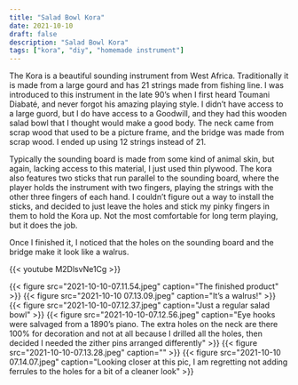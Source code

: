 ```yaml
---
title: "Salad Bowl Kora"
date: 2021-10-10
draft: false
description: "Salad Bowl Kora"
tags: ["kora", "diy", "homemade instrument"]
---
```

The Kora is a beautiful sounding instrument from West Africa. Traditionally it is made from a large gourd and has 21 strings made from fishing line. I was introduced to this instrument in the late 90’s when I first heard Toumani Diabaté, and never forgot his amazing playing style. I didn’t have access to a large guord, but I do have access to a Goodwill, and they had this wooden salad bowl that I thought would make a good body. The neck came from scrap wood that used to be a picture frame, and the bridge was made from scrap wood. I ended up using 12 strings instead of 21.

Typically the sounding board is made from some kind of animal skin, but again, lacking access to this material, I just used thin plywood. The kora also features two sticks that run parallel to the sounding board, where the player holds the instrument with two fingers, playing the strings with the other three fingers of each hand. I couldn’t figure out a way to install the sticks, and decided to just leave the holes and stick my pinky fingers in them to hold the Kora up. Not the most comfortable for long term playing, but it does the job.

Once I finished it, I noticed that the holes on the sounding board and the bridge make it look like a walrus.

{{< youtube M2DlsvNe1Cg >}}

{{< figure src="2021-10-10-07.11.54.jpeg" caption="The finished product" >}}
{{< figure src="2021-10-10 07.13.09.jpeg" caption="It’s a walrus!" >}}
{{< figure src="2021-10-10-07.12.37.jpeg" caption="Just a regular salad bowl" >}}
{{< figure src="2021-10-10-07.12.56.jpeg" caption="Eye hooks were salvaged from a 1890’s piano. The extra holes on the neck are there 100% for decoration and not at all because I drilled all the holes, then decided I needed the zither pins arranged differently" >}}
{{< figure src="2021-10-10-07.13.28.jpeg" caption="" >}}
{{< figure src="2021-10-10 07.14.07.jpeg" caption="Looking closer at this pic, I am regretting not adding ferrules to the holes for a bit of a cleaner look" >}}
